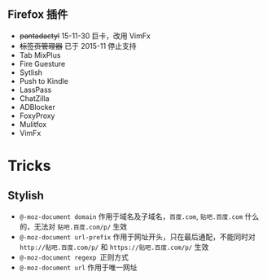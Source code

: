 ## Firefox 插件
* ~~pantadactyl~~ 15-11-30 巨卡，改用 VimFx
* ~~标签页管理器~~ 已于 2015-11 停止支持
* Tab MixPlus
* Fire Guesture
* Sytlish
* Push to Kindle
* LassPass
* ChatZilla
* ADBlocker
* FoxyProxy
* Mulitfox
* VimFx

# Tricks
## Stylish

* `@-moz-document domain` 作用于域名及子域名，`百度.com`, `贴吧.百度.com`
  什么的，无法对 `贴吧.百度.com/p/` 生效
* `@-moz-document url-prefix` 作用于网址开头，只在最后通配，不能同时对
  `http://贴吧.百度.com/p/` 和 `https://贴吧.百度.com/p/` 生效
* `@-moz-document regexp `正则方式
* `@-moz-document url` 作用于唯一网址

